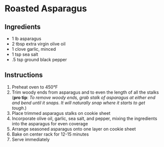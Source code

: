 # Roasted Asparagus

## Ingredients

* 1 lb asparagus
* 2 tbsp extra virgin olive oil
* 1 clove garlic, minced
* 1 tsp sea salt
* .5 tsp ground black pepper

## Instructions

1. Preheat oven to 450°F
2. Trim woody ends from asparagus and to even the length of all the stalks (**pro tip**: *To remove woody ends, grab stalk of asparagus at either end and bend until it snaps. It will naturally snap where it starts to get tough*.)
3. Place trimmed asparagus stalks on cookie sheet
4. Incorporate olive oil, garlic, sea salt, and pepper, mixing the ingredients into the asparagus for even coverage
5. Arrange seasoned asparagus onto one layer on cookie sheet
6. Bake on center rack for 12-15 minutes
7. Serve immediately
